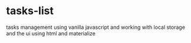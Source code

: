 # tasks-list
tasks management using vanilla javascript and working with local storage
and the ui using html and materialize
